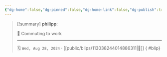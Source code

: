 ```yaml
---
{"dg-home":false,"dg-pinned":false,"dg-home-link":false,"dg-publish":true,"tags":["dgblip"],"disabled rules":["yaml-title","yaml-title-alias","file-name-heading"],"title":"philipp on mastodon @ 2024-08-28","created-date":"2024-08-28T06:32:01","id":113038244014886300,"updated-date":"2025-05-02T08:50:44","dg-path":"blips/113038244014886311.md","permalink":"/blips/113038244014886311/","dgPassFrontmatter":true}
---
```


> [!summary] **philipp**:
>
> 🚆 Commuting to work
> - - -
>
> 🗓️ `Wed, Aug 28, 2024` · [[public/blips/113038244014886311\|🔗]]
{ #blip}

